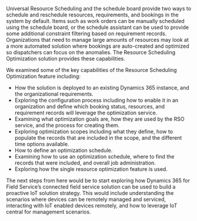 Universal Resource Scheduling and the schedule board provide two ways to schedule and reschedule resources, requirements, and bookings in the system by default.  Items such as work orders can be manually scheduled using the schedule board, or the schedule assistant can be used to provide some additional constraint filtering based on requirement records.  Organizations that need to manage large amounts of resources may look at a more automated solution where bookings are auto-created and optimized so dispatchers can focus on the anomalies.  The Resource Scheduling Optimization solution provides these capabilities.  

We examined some of the key capabilities of the Resource Scheduling Optimization feature including:

- How the solution is deployed to an existing Dynamics 365 instance, and the organizational requirements.  
- Exploring the configuration process including how to enable it in an organization and define which booking status, resources, and requirement records will leverage the optimization service.  
- Examining what optimization goals are, how they are used by the RSO service, and the process for creating them.  
- Exploring optimization scopes including what they define, how to populate the records that are included in the scope, and the different time options available.  
- How to define an optimization schedule.  
- Examining how to use an optimization schedule, where to find the records that were included, and overall job administration.  
- Exploring how the single resource optimization feature is used. 

The next steps from here would be to start exploring how Dynamics 365 for Field Service’s connected field service solution can be used to build a proactive IoT solution strategy.  This would include understanding the scenarios where devices can be remotely managed and serviced, interacting with IoT enabled devices remotely, and how to leverage IoT central for management scenarios.  

